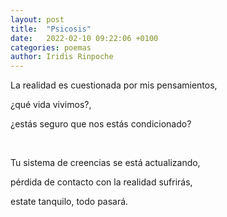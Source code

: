```yaml
---
layout: post
title:  "Psicosis"
date:   2022-02-10 09:22:06 +0100
categories: poemas
author: Iridis Rinpoche
---
```


La realidad es cuestionada por mis pensamientos,

¿qué vida vivimos?,

¿estás seguro que nos estás condicionado?

<br>

Tu sistema de creencias se está actualizando,

pérdida de contacto con la realidad sufrirás,

estate tanquilo, todo pasará.







